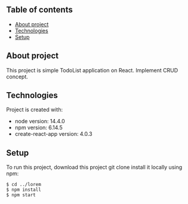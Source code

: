 ## Table of contents
* [About project](#general-info)
* [Technologies](#technologies)
* [Setup](#setup)

## About project
This project is simple TodoList application on React.
Implement CRUD concept.
	
## Technologies
Project is created with:
* node version: 14.4.0
* npm  version: 6.14.5
* create-react-app version: 4.0.3
	
## Setup

To run this project, download this project git clone install it locally using npm:

```
$ cd ../lorem
$ npm install
$ npm start
```
